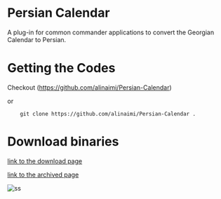 [//]: # "https://github.com/alinaimi/Persian-Calendar"

<!---
todo:
add codes
cleanup
-->

# Persian Calendar
A plug-in for common commander applications to convert the Georgian Calendar to Persian.

Getting the Codes
=============

Checkout (https://github.com/alinaimi/Persian-Calendar)

or

        git clone https://github.com/alinaimi/Persian-Calendar .

Download binaries
=============
[link to the download page](http://www.totalcmd.net/plugring/Persian_Calendar.html/)

[link to the archived page](https://web.archive.org/web/20121020103354/http://www.totalcmd.net:80/plugring/Persian_Calendar.html/)

![ss](https://web.archive.org/web/20130318194018im_/http://www.totalcmd.net/files/ali.jpg/ "s")
